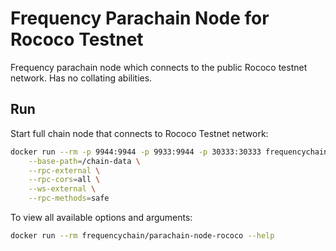 # Frequency Parachain Node for Rococo Testnet

Frequency parachain node which connects to the public Rococo testnet network.
Has no collating abilities.

## Run

Start full chain node that connects to Rococo Testnet network:

```sh
docker run --rm -p 9944:9944 -p 9933:9944 -p 30333:30333 frequencychain/parachain-node-rococo \
    --base-path=/chain-data \
    --rpc-external \
    --rpc-cors=all \
    --ws-external \
    --rpc-methods=safe
```

To view all available options and arguments:

```sh
docker run --rm frequencychain/parachain-node-rococo --help
```
